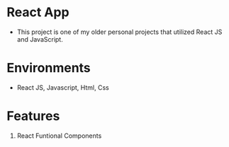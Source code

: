 # React App
 
- This project is one of my older personal projects that utilized React JS and JavaScript.

# Environments
- React JS, Javascript, Html, Css

# Features
1. React Funtional Components

